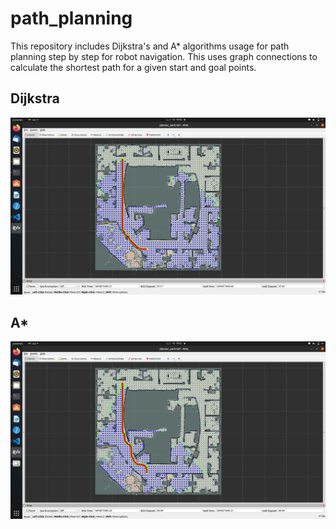 # path_planning

This repository includes Dijkstra's and A* algorithms usage for path planning step by step for robot navigation. This uses graph connections to calculate the shortest path for a given start and goal points.

## Dijkstra
![Dijkstra](https://github.com/ashend99/path_planning/blob/main/images/Dijkstra.png)

## A*
![Astar](https://github.com/ashend99/path_planning/blob/main/images/Astar.png)